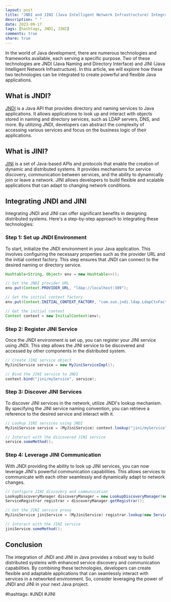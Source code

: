 ```yaml
---
layout: post
title: "JNDI and JINI (Java Intelligent Network Infrastructure) Integration"
description: " "
date: 2023-09-17
tags: [hashtags, JNDI, JINI]
comments: true
share: true
---
```


In the world of Java development, there are numerous technologies and frameworks available, each serving a specific purpose. Two of these technologies are JNDI (Java Naming and Directory Interface) and JINI (Java Intelligent Network Infrastructure). In this article, we will explore how these two technologies can be integrated to create powerful and flexible Java applications.

## What is JNDI?
[ JNDI](https://docs.oracle.com/javase/8/docs/technotes/guides/jndi/index.html) is a Java API that provides directory and naming services to Java applications. It allows applications to look up and interact with objects stored in naming and directory services, such as LDAP servers, DNS, and more. By utilizing JNDI, developers can abstract the complexity of accessing various services and focus on the business logic of their applications.

## What is JINI?
[ JINI](https://www.artima.com/jini/jiniintro.html) is a set of Java-based APIs and protocols that enable the creation of dynamic and distributed systems. It provides mechanisms for service discovery, communication between services, and the ability to dynamically join or leave a network. JINI allows developers to build flexible and scalable applications that can adapt to changing network conditions.

## Integrating JNDI and JINI

Integrating JNDI and JINI can offer significant benefits in designing distributed systems. Here's a step-by-step approach to integrating these technologies:

### Step 1: Set up JNDI Environment
To start, initialize the JNDI environment in your Java application. This involves configuring the necessary properties such as the provider URL and the initial context factory. This step ensures that JNDI can connect to the desired naming or directory service.

```java
Hashtable<String, Object> env = new Hashtable<>();

// Set the JNDI provider URL
env.put(Context.PROVIDER_URL, "ldap://localhost:389");

// Set the initial context factory
env.put(Context.INITIAL_CONTEXT_FACTORY, "com.sun.jndi.ldap.LdapCtxFactory");

// Get the initial context
Context context = new InitialContext(env);
```

### Step 2: Register JINI Service
Once the JNDI environment is set up, you can register your JINI service using JNDI. This step allows the JINI service to be discovered and accessed by other components in the distributed system.

```java
// Create JINI service object
MyJiniService service = new MyJiniServiceImpl();

// Bind the JINI service to JNDI
context.bind("jini/myService", service);
```

### Step 3: Discover JINI Services
To discover JINI services in the network, utilize JNDI's lookup mechanism. By specifying the JINI service naming convention, you can retrieve a reference to the desired service and interact with it.

```java
// Lookup JINI services using JNDI
MyJiniService service = (MyJiniService) context.lookup("jini/myService");

// Interact with the discovered JINI service
service.someMethod();
```

### Step 4: Leverage JINI Communication
With JNDI providing the ability to look up JINI services, you can now leverage JINI's powerful communication capabilities. This allows services to communicate with each other seamlessly and dynamically adapt to network changes.

```java
// Configure JINI discovery and communication
LookupDiscoveryManager discoveryManager = new LookupDiscoveryManager(new String[]{}, null, null);
ServiceRegistrar registrar = discoveryManager.getRegistrar();

// Get the JINI service proxy
MyJiniService jiniService = (MyJiniService) registrar.lookup(new ServiceTemplate(null, new Class[]{MyJiniService.class}, null));

// Interact with the JINI service
jiniService.someMethod();
```

## Conclusion

The integration of JNDI and JINI in Java provides a robust way to build distributed systems with enhanced service discovery and communication capabilities. By combining these technologies, developers can create flexible and adaptable applications that can seamlessly interact with services in a networked environment. So, consider leveraging the power of JNDI and JINI in your next Java project.

#hashtags: #JNDI #JINI